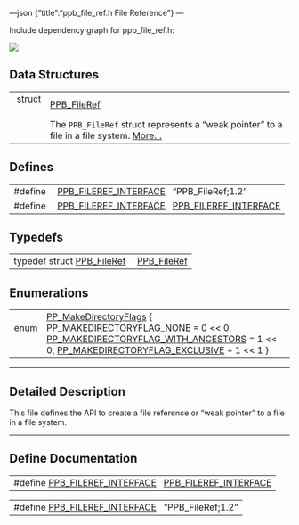 —json {“title”:“ppb\_file\_ref.h File Reference”} —

Include dependency graph for ppb\_file\_ref.h:

![](/docs/native-client/pepper_beta/c/ppb__file__ref_8h__incl.png)

Data Structures
---------------

<table><tbody><tr class="odd"><td style="text-align: right;">struct  </td><td><a href="/docs/native-client/pepper_beta/c/struct_p_p_b___file_ref__1__2/" class="el">PPB_FileRef</a></td></tr><tr class="even"><td style="text-align: right;"> </td><td>The <code>PPB_FileRef</code> struct represents a “weak pointer” to a file in a file system. <a href="/docs/native-client/pepper_beta/c/struct_p_p_b___file_ref__1__2#details">More…</a><br />
</td></tr></tbody></table>

Defines
-------

<table><tbody><tr class="odd"><td style="text-align: right;">#define </td><td><a href="/docs/native-client/pepper_beta/c/ppb__file__ref_8h#a4752245ebf41b0ebee2c50019ec2bbe4" class="el">PPB_FILEREF_INTERFACE</a>   “PPB_FileRef;1.2”</td></tr><tr class="even"><td style="text-align: right;">#define </td><td><a href="/docs/native-client/pepper_beta/c/ppb__file__ref_8h#a00615ce99f7d6774b0fc5c8f0326f0ba" class="el">PPB_FILEREF_INTERFACE</a>   <a href="/docs/native-client/pepper_beta/c/ppb__file__ref_8h#a4752245ebf41b0ebee2c50019ec2bbe4" class="el">PPB_FILEREF_INTERFACE</a></td></tr></tbody></table>

Typedefs
--------

<table><tbody><tr class="odd"><td style="text-align: right;">typedef struct <a href="/docs/native-client/pepper_beta/c/struct_p_p_b___file_ref__1__2/" class="el">PPB_FileRef</a> </td><td><a href="/docs/native-client/pepper_beta/c/group___interfaces#gaafdfc08014561cc1479f7f1424e4c4ab" class="el">PPB_FileRef</a></td></tr></tbody></table>

Enumerations
------------

<table><tbody><tr class="odd"><td style="text-align: right;">enum  </td><td><a href="/docs/native-client/pepper_beta/c/group___enums#gadcb0a92e6ca510586c3f34088d35dc9f" class="el">PP_MakeDirectoryFlags</a> { <a href="/docs/native-client/pepper_beta/c/group___enums#ggadcb0a92e6ca510586c3f34088d35dc9fafeeef418b62780276c4671a57196ad3f" class="el">PP_MAKEDIRECTORYFLAG_NONE</a> = 0 &lt;&lt; 0, <a href="/docs/native-client/pepper_beta/c/group___enums#ggadcb0a92e6ca510586c3f34088d35dc9fa5c7f89c8784c9d8abfaeae51d9cb84ba" class="el">PP_MAKEDIRECTORYFLAG_WITH_ANCESTORS</a> = 1 &lt;&lt; 0, <a href="/docs/native-client/pepper_beta/c/group___enums#ggadcb0a92e6ca510586c3f34088d35dc9fa34dd5b5ba9af9e5c820d3c6e21fc2094" class="el">PP_MAKEDIRECTORYFLAG_EXCLUSIVE</a> = 1 &lt;&lt; 1 }</td></tr></tbody></table>

------------------------------------------------------------------------

<span id="details" class="anchor" style="margin: 0;"></span>

Detailed Description
--------------------

This file defines the API to create a file reference or “weak pointer” to a file in a file system.

------------------------------------------------------------------------

Define Documentation
--------------------

<span id="a00615ce99f7d6774b0fc5c8f0326f0ba" class="anchor" style="margin: 0;"></span>

<table><tbody><tr class="odd"><td>#define <a href="/docs/native-client/pepper_beta/c/ppb__file__ref_8h#a00615ce99f7d6774b0fc5c8f0326f0ba" class="el">PPB_FILEREF_INTERFACE</a>   <a href="/docs/native-client/pepper_beta/c/ppb__file__ref_8h#a4752245ebf41b0ebee2c50019ec2bbe4" class="el">PPB_FILEREF_INTERFACE</a></td></tr></tbody></table>

<span id="a4752245ebf41b0ebee2c50019ec2bbe4" class="anchor" style="margin: 0;"></span>

<table><tbody><tr class="odd"><td>#define <a href="/docs/native-client/pepper_beta/c/ppb__file__ref_8h#a4752245ebf41b0ebee2c50019ec2bbe4" class="el">PPB_FILEREF_INTERFACE</a>   “PPB_FileRef;1.2”</td></tr></tbody></table>
